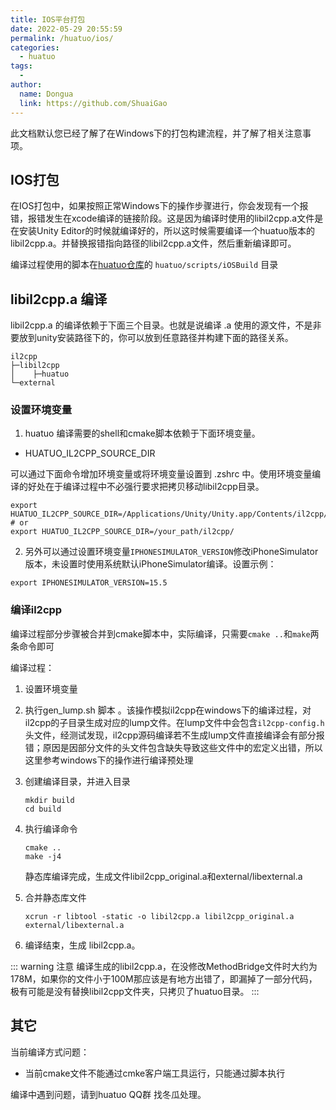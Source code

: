 ```yaml
---
title: IOS平台打包
date: 2022-05-29 20:55:59
permalink: /huatuo/ios/
categories:
  - huatuo
tags:
  - 
author: 
  name: Dongua
  link: https://github.com/ShuaiGao
---
```


此文档默认您已经了解了在Windows下的打包构建流程，并了解了相关注意事项。

## IOS打包

在IOS打包中，如果按照正常Windows下的操作步骤进行，你会发现有一个报错，报错发生在xcode编译的链接阶段。这是因为编译时使用的libil2cpp.a文件是在安装Unity Editor的时候就编译好的，所以这时候需要编译一个huatuo版本的libil2cpp.a。并替换报错指向路径的libil2cpp.a文件，然后重新编译即可。

编译过程使用的脚本在[huatuo仓库](https://github.com/focus-creative-games/huatuo/tree/main/scripts/iOSBuild)的 `huatuo/scripts/iOSBuild` 目录

## libil2cpp.a 编译

libil2cpp.a 的编译依赖于下面三个目录。也就是说编译 .a 使用的源文件，不是非要放到unity安装路径下的，你可以放到任意路径并构建下面的路径关系。

```
il2cpp
├─libil2cpp
│    ├─huatuo      
└─external
```

### 设置环境变量

1. huatuo 编译需要的shell和cmake脚本依赖于下面环境变量。

* HUATUO_IL2CPP_SOURCE_DIR

可以通过下面命令增加环境变量或将环境变量设置到 .zshrc 中。使用环境变量编译的好处在于编译过程中不必强行要求把拷贝移动libil2cpp目录。

```shell
export HUATUO_IL2CPP_SOURCE_DIR=/Applications/Unity/Unity.app/Contents/il2cpp/
# or
export HUATUO_IL2CPP_SOURCE_DIR=/your_path/il2cpp/
```

2. 另外可以通过设置环境变量`IPHONESIMULATOR_VERSION`修改iPhoneSimulator版本，未设置时使用系统默认iPhoneSimulator编译。设置示例：

```shell
export IPHONESIMULATOR_VERSION=15.5
```

### 编译il2cpp

编译过程部分步骤被合并到cmake脚本中，实际编译，只需要`cmake ..`和`make`两条命令即可

编译过程：

1. 设置环境变量
	
1. 执行gen_lump.sh 脚本<Badge text="此步骤被合并到 cmake 中，在编译完成自动执行"/> 。该操作模拟il2cpp在windows下的编译过程，对il2cpp的子目录生成对应的lump文件。在lump文件中会包含`il2cpp-config.h`头文件，经测试发现，il2cpp源码编译若不生成lump文件直接编译会有部分报错；原因是因部分文件的头文件包含缺失导致这些文件中的宏定义出错，所以这里参考windows下的操作进行编译预处理
	
1. 创建编译目录，并进入目录
	
	```shell
	mkdir build
	cd build
	```

4. 执行编译命令

   ```shell
   cmake ..
   make -j4
   ```
   静态库编译完成，生成文件libil2cpp_original.a和external/libexternal.a

5. 合并静态库文件 <Badge text="此步骤被合并到 cmake 中，在编译完成自动执行"/>
	```shell
	xcrun -r libtool -static -o libil2cpp.a libil2cpp_original.a external/libexternal.a
	```
	
6. 编译结束，生成 libil2cpp.a。

::: warning 注意
编译生成的libil2cpp.a，在没修改MethodBridge文件时大约为 178M，如果你的文件小于100M那应该是有地方出错了，即漏掉了一部分代码，极有可能是没有替换libil2cpp文件夹，只拷贝了huatuo目录。
:::

## 其它

当前编译方式问题：

- 当前cmake文件不能通过cmke客户端工具运行，只能通过脚本执行

编译中遇到问题，请到huatuo QQ群 找冬瓜处理。







